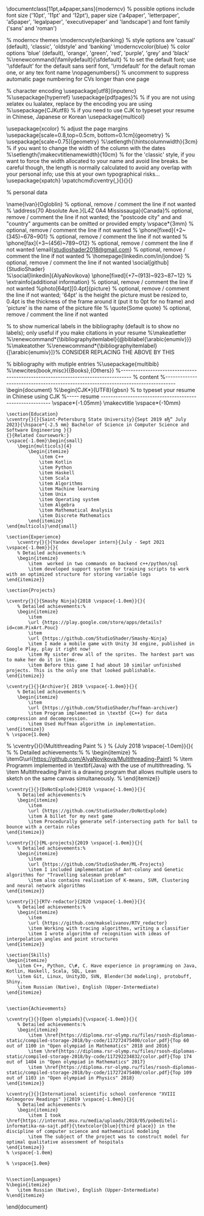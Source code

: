 \documentclass[11pt,a4paper,sans]{moderncv}        % possible options include font size ('10pt', '11pt' and '12pt'), paper size ('a4paper', 'letterpaper', 'a5paper', 'legalpaper', 'executivepaper' and 'landscape') and font family ('sans' and 'roman')

% moderncv themes
\moderncvstyle{banking}                            % style options are 'casual' (default), 'classic', 'oldstyle' and 'banking'
\moderncvcolor{blue}                              % color options 'blue' (default), 'orange', 'green', 'red', 'purple', 'grey' and 'black'
%\renewcommand{\familydefault}{\sfdefault}         % to set the default font; use '\sfdefault' for the default sans serif font, '\rmdefault' for the default roman one, or any tex font name
\nopagenumbers{}                                  % uncomment to suppress automatic page numbering for CVs longer than one page

% character encoding
\usepackage[utf8]{inputenc}
%\usepackage{hyperref}
\usepackage{pdfpages}%
% if you are not using xelatex ou lualatex, replace by the encoding you are using
%\usepackage{CJKutf8}                              % if you need to use CJK to typeset your resume in Chinese, Japanese or Korean
\usepackage{multicol}

\usepackage{xcolor}
% adjust the page margins
\usepackage[scale=0.8,top=0.5cm, bottom=0.1cm]{geometry}
% \usepackage[scale=0.75]{geometry}
%\setlength{\hintscolumnwidth}{3cm}                % if you want to change the width of the column with the dates
%\setlength{\makecvtitlenamewidth}{10cm}           % for the 'classic' style, if you want to force the width allocated to your name and avoid line breaks. be careful though, the length is normally calculated to avoid any overlap with your personal info; use this at your own typographical risks...
\usepackage{xpatch}
\xpatchcmd\cventry{,}{}{}{}

% personal data

\name{Ivan}{Ogloblin}                               % optional, remove / comment the line if not wanted
% \address{70 Absolute Ave.}{L4Z 0A4 Mississauga}{Canada}% optional, remove / comment the line if not wanted; the "postcode city" and and "country" arguments can be omitted or provided empty
\vspace*{3mm}
           % optional, remove / comment the line if not wanted
% \phone[fixed]{+2~(345)~678~901}                    % optional, remove / comment the line if not wanted
% \phone[fax]{+3~(456)~789~012}                      % optional, remove / comment the line if not wanted
\email{studioshader2018@gmail.com}                               % optional, remove / comment the line if not wanted
%  \homepage{linkedin.com/in/jondoe}                         % optional, remove / comment the line if not wanted
\social[github]{StudioShader}   
%\social[linkedin]{AlyaNovikova}
\phone[fixed]{+7~(913)~923~87~12}
% \extrainfo{additional information}                 % optional, remove / comment the line if not wanted
%photo[64pt][0.4pt]{picture}                       % optional, remove / comment the line if not wanted; '64pt' is the height the picture must be resized to, 0.4pt is the thickness of the frame around it (put it to 0pt for no frame) and 'picture' is the name of the picture file
% \quote{Some quote}                                 % optional, remove / comment the line if not wanted

% to show numerical labels in the bibliography (default is to show no labels); only useful if you make citations in your resume
%\makeatletter
%\renewcommand*{\bibliographyitemlabel}{\@biblabel{\arabic{enumiv}}}
%\makeatother
%\renewcommand*{\bibliographyitemlabel}{[\arabic{enumiv}]}% CONSIDER REPLACING THE ABOVE BY THIS


% bibliography with mutiple entries
%\usepackage{multibib}
%\newcites{book,misc}{{Books},{Others}}
%----------------------------------------------------------------------------------
%            content
%----------------------------------------------------------------------------------
\begin{document}
	%\begin{CJK*}{UTF8}{gbsn}                          % to typeset your resume in Chinese using CJK
	%-----       resume       ---------------------------------------------------------
	\vspace*{-1.05mm}
	\makecvtitle
	\vspace*{-10mm}
	
	\section{Education}
	\cventry{}{}{Saint-Petersburg State University}{Sept 2019 вЂ“ July 2023}{\hspace*{-2.5 mm} Bachelor of Science in Computer Science and Software Engineering }{}
	{}{Related Coursework:}
	\vspace{-1.0em}\begin{small}
		\begin{multicols}{4}
			\begin{itemize}
				\item C++
				\item Kotlin
				\item Python
				\item Haskell
				\item Scala
				\item Algorithms
				\item Machine learning
				\item Unix
				\item Operating system
				\item Algebra
				\item Mathematical Analysis
				\item Discrete Mathematics
			\end{itemize}
	\end{multicols}\end{small}
	
	\section{Experience}
		\cventry{}{}{Yandex developer intern}{July - Sept 2021 \vspace{-1.0em}}{}{
		% Detailed achievements:%
		\begin{itemize}
			\item  worked in two commands on backend c++/python/sql
			\item developed support system for training scripts to work with an optimized structure for storing variable logs
	\end{itemize}}
	
	\section{Projects}
	
	\cventry{}{}{Smashy Ninja}{2018 \vspace{-1.0em}}{}{
		% Detailed achievements:%
		\begin{itemize}
			\item  
			\url {https://play.google.com/store/apps/details?id=com.PixArt.Pouc}
			\item
			\url {https://github.com/StudioShader/Smashy-Ninja}
			\item I made a mobile game with Unity 3d engine, published in Google Play, play it right now!
			\item My sister drew all of the sprites. The hardest part was to make her do it in time.
			\item Before this game I had about 10 similar unfinished projects. This is the only one that looked publishable.
	\end{itemize}}

	\cventry{}{}{Archiver}{ 2019 \vspace{-1.0em}}{}{
		% Detailed achievements:%
		\begin{itemize}
			\item  
			\url {https://github.com/StudioShader/huffman-archiver}
			\item Program implemented in \textbf {C++} for data compression and decompression.
			\item Used Huffman algorithm in implementation.
	\end{itemize}}
	% \vspace{1.0em}
	
%	\cventry{}{}{Multithreading Paint
%	}
%	{July 2018 \vspace{-1.0em}}{}{
%		% Detailed achievements:%
%		\begin{itemize}
%			\itemG\url{https://github.com/AlyaNovikova/Multithreading-Paint}
%			\item Programm implemented in \textbf{Java} with the use of multithreading.
%			\item Multithreading Paint is a drawing program that allows multiple users to sketch on the same canvas simultaneously.
%	\end{itemize}}
	
	

	\cventry{}{}{DoNotExplode}{2019 \vspace{-1.0em}}{}{
		% Detailed achievements:%
		\begin{itemize}
			\item  
			\url {https://github.com/StudioShader/DoNotExplode}
			\item A billet for my next game
			\item Procedurally generate self-intersecting path for ball to bounce with a certain rules
	\end{itemize}}
	
	\cventry{}{}{ML-projects}{2019 \vspace{-1.0em}}{}{
		% Detailed achievements:%
		\begin{itemize}
			\item  
			\url {https://github.com/StudioShader/ML-Projects}
			\item I included implementation of Ant-colony and Genetic algorithms for "Travelling salesman problem"
			\item also contains realisation of K-means, SVM, Clustering and neural network algorithms
	\end{itemize}}

	\cventry{}{}{RTV-redactor}{2020 \vspace{-1.0em}}{}{
		% Detailed achievements:%
		\begin{itemize}
			\item  
			\url {https://github.com/makselivanov/RTV_redactor}
			\item Working with tracing algorithms, writing a classifier
			\item I wrote algorithm of recognition with ideas of interpolation angles and point structures
	\end{itemize}}

	\section{Skills}
	\begin{itemize}
		\item C++, Python, C\#, C. Have experience in programming on Java, Kotlin, Haskell, Scala, SQL, Lean
		\item Git, Linux, Unity3D, SVN, Blender(3d modeling), protobuff, Shiny.
		\item Russian (Native), English (Upper-Intermediate)
	\end{itemize}
	
	
	\section{Achievements}
	
	\cventry{}{}{Open olympiads}{\vspace{-1.0em}}{}{
		% Detailed achievements:%
		\begin{itemize}
			\item \href{https://diploma.rsr-olymp.ru/files/rsosh-diplomas-static/compiled-storage-2018/by-code/117272475400/color.pdf}{Top 60 out of 1100 in "Open olympiad in Mathematics" 2018 and 2016}
			\item \href{https://diploma.rsr-olymp.ru/files/rsosh-diplomas-static/compiled-storage-2018/by-code/117292234832/color.pdf}{Top 174 out of 1404 in "Open olympiad in Mathematics" 2017}
			\item \href{https://diploma.rsr-olymp.ru/files/rsosh-diplomas-static/compiled-storage-2018/by-code/117272475400/color.pdf}{Top 109 out of 1103 in "Open olympiad in Physics" 2018}
	\end{itemize}}
	
	\cventry{}{}{International scientific school conference "XVIII Kolmogorov Readings" }{2019 \vspace{-1.0em}}{}{
		% Detailed achievements:%
		\begin{itemize}
			\item I took \href{https://internat.msu.ru/media/uploads/2018/05/pobediteli-informatika-na-sajt.pdf}{\textcolor{blue}{third place}} in the discipline of computer science and mathematical modeling
			\item The subject of the project was to construct model for optimal qualitative assessment of hospitals
	\end{itemize}}
	% \vspace{-1.0em}
	
	% \vspace{1.0em}
	
	
	%\section{Languages}
	%\begin{itemize}
	%	\item Russian (Native), English (Upper-Intermediate)
	%\end{itemize}
	
	
	
	
	
	
\end{document}
<!--
**StudioShader/StudioShader** is a ✨ _special_ ✨ repository because its `README.md` (this file) appears on your GitHub profile.

Here are some ideas to get you started:

- 🔭 I’m currently working on ...
- 🌱 I’m currently learning ...
- 👯 I’m looking to collaborate on ...
- 🤔 I’m looking for help with ...
- 💬 Ask me about ...
- 📫 How to reach me: ...
- 😄 Pronouns: ...
- ⚡ Fun fact: ...
-->
